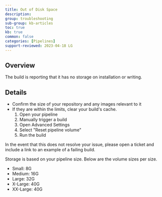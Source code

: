 ```yaml
---
title: Out of Disk Space
description: 
group: troubleshooting
sub-group: kb-articles
toc: true
kb: true
common: false
categories: [Pipelines]
support-reviewed: 2023-04-18 LG
---
```


## Overview

The build is reporting that it has no storage on installation or writing.

## Details

  * Confirm the size of your repository and any images relevant to it
  * If they are within the limits, clear your build's cache. 
    1. Open your pipeline
    2. Manually trigger a build
    3. Open Advanced Settings
    4. Select "Reset pipeline volume"
    5. Run the build

In the event that this does not resolve your issue, please open a ticket and
include a link to an example of a failing build.

Storage is based on your pipeline size. Below are the volume sizes per size.

  * Small: 8G
  * Medium: 16G
  * Large: 32G
  * X-Large: 40G
  * XX-Large: 40G

